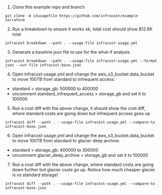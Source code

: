 
1. Clone this example repo and branch

```
git clone -b s3usagefile https://github.com/infracost/example-terraform
```

2. Run a breakdown to ensure it works ok, total cost should show $12.6K total

```
infracost breakdown --path . --usage-file infracost-usage.yml
```

3. Generate a baseline json file to use for the what-if analysis

```
infracost breakdown --path . --usage-file infracost-usage.yml --format json --out-file infracost-base.json
```

4. Open infracost-usage.yml and change the aws_s3_bucket.data_bucket to move 100TB from standard to infrequent access:
- standard > storage_gb: 500000 to 400000
- uncomment standard_infrequent_access > storage_gb and set it to 100000

5. Run a cost diff with the above change, it should show the cost diff, where standard costs are going down but infrequent access goes up

```
infracost diff --path . --usage-file infracost-usage.yml --compare-to infracost-base.json
```

6. Open infracost-usage.yml and change the aws_s3_bucket.data_bucket to move 100TB from standard to glacier deep archive:
- standard > storage_gb: 400000 to 300000
- uncomment glacier_deep_archive > storage_gb and set it to 100000

7. Run a cost diff with the above change, where standard costs are going down further but glacier costs go up. Notice how much cheaper glacier is vs standard storage!

```
infracost diff --path . --usage-file infracost-usage.yml --compare-to infracost-base.json
```
